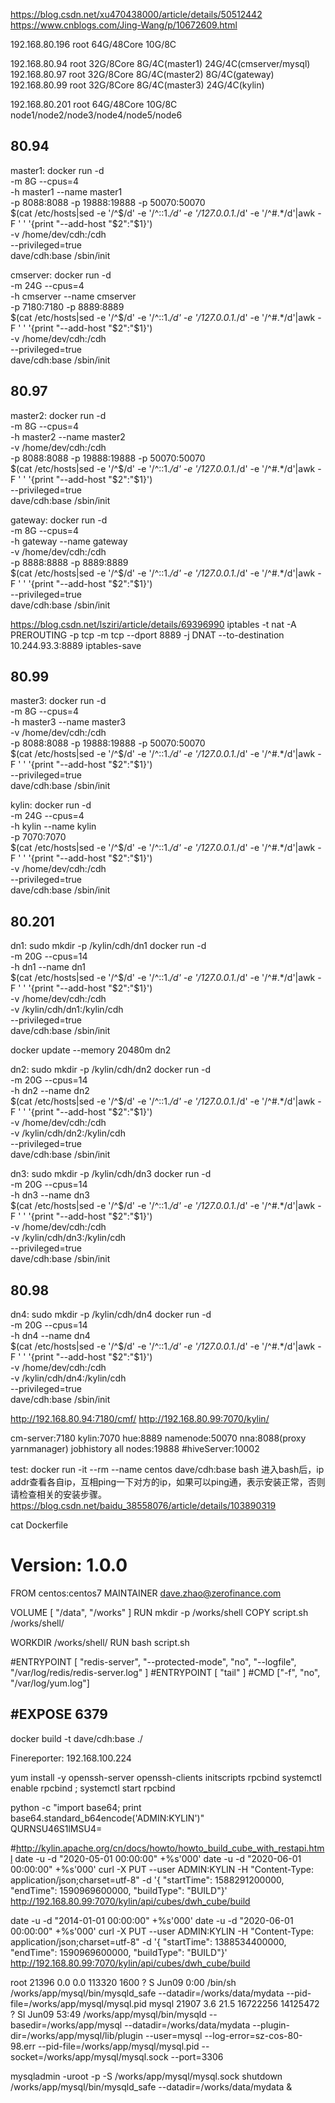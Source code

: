 https://blog.csdn.net/xu470438000/article/details/50512442
https://www.cnblogs.com/Jing-Wang/p/10672609.html


<!-- 192.168.100.100    root    wlt.local   32G/8Core
192.168.108.100    root    wlt.local   32G/8Core
192.168.100.31     root    wlt.local   64G/16Core -->
192.168.80.196     root    64G/48Core  10G/8C 

192.168.80.94      root    32G/8Core   8G/4C(master1) 24G/4C(cmserver/mysql)
192.168.80.97      root    32G/8Core   8G/4C(master2)  8G/4C(gateway)
192.168.80.99      root    32G/8Core   8G/4C(master3) 24G/4C(kylin)

<!-- #192.168.80.201     root    64G/48Core  10G/8C node1/node2/node3/node4/node5/node6 -->
192.168.80.201     root    64G/48Core  10G/8C node1/node2/node3/node4/node5/node6
<!-- 192.168.80.98      root    64G/16Core  30G/8C node7/node8 -->


80.94
---------------------------
master1:
docker run -d \
-m 8G --cpus=4 \
-h master1 --name master1 \
-p 8088:8088 -p 19888:19888 -p 50070:50070 \
$(cat /etc/hosts|sed -e '/^$/d' -e '/^::1.*/d' -e '/127.0.0.1.*/d' -e '/^#.*/d'|awk -F ' ' '{print "--add-host "$2":"$1}') \
-v /home/dev/cdh:/cdh \
--privileged=true \
dave/cdh:base /sbin/init

cmserver:
docker run -d \
-m 24G --cpus=4 \
-h cmserver --name cmserver \
-p 7180:7180 -p 8889:8889 \
$(cat /etc/hosts|sed -e '/^$/d' -e '/^::1.*/d' -e '/127.0.0.1.*/d' -e '/^#.*/d'|awk -F ' ' '{print "--add-host "$2":"$1}') \
-v /home/dev/cdh:/cdh \
--privileged=true \
dave/cdh:base /sbin/init

80.97
---------------------------
master2:
docker run -d \
-m 8G --cpus=4 \
-h master2 --name master2 \
-v /home/dev/cdh:/cdh \
-p 8088:8088 -p 19888:19888 -p 50070:50070 \
$(cat /etc/hosts|sed -e '/^$/d' -e '/^::1.*/d' -e '/127.0.0.1.*/d' -e '/^#.*/d'|awk -F ' ' '{print "--add-host "$2":"$1}') \
--privileged=true \
dave/cdh:base /sbin/init

gateway:
docker run -d \
-m 8G --cpus=4 \
-h gateway --name gateway \
-v /home/dev/cdh:/cdh \
-p 8888:8888 -p 8889:8889 \
$(cat /etc/hosts|sed -e '/^$/d' -e '/^::1.*/d' -e '/127.0.0.1.*/d' -e '/^#.*/d'|awk -F ' ' '{print "--add-host "$2":"$1}') \
--privileged=true \
dave/cdh:base /sbin/init

https://blog.csdn.net/lsziri/article/details/69396990
iptables -t nat -A PREROUTING  -p tcp -m tcp --dport 8889 -j DNAT --to-destination  10.244.93.3:8889
iptables-save

80.99
---------------------------
master3:
docker run -d \
-m 8G --cpus=4 \
-h master3 --name master3 \
-v /home/dev/cdh:/cdh \
-p 8088:8088 -p 19888:19888 -p 50070:50070 \
$(cat /etc/hosts|sed -e '/^$/d' -e '/^::1.*/d' -e '/127.0.0.1.*/d' -e '/^#.*/d'|awk -F ' ' '{print "--add-host "$2":"$1}') \
--privileged=true \
dave/cdh:base /sbin/init

kylin:
docker run -d \
-m 24G --cpus=4 \
-h kylin --name kylin \
-p 7070:7070 \
$(cat /etc/hosts|sed -e '/^$/d' -e '/^::1.*/d' -e '/127.0.0.1.*/d' -e '/^#.*/d'|awk -F ' ' '{print "--add-host "$2":"$1}') \
-v /home/dev/cdh:/cdh \
--privileged=true \
dave/cdh:base /sbin/init

80.201
---------------------------
dn1:
sudo mkdir -p /kylin/cdh/dn1
docker run -d \
-m 20G --cpus=14 \
-h dn1 --name dn1 \
$(cat /etc/hosts|sed -e '/^$/d' -e '/^::1.*/d' -e '/127.0.0.1.*/d' -e '/^#.*/d'|awk -F ' ' '{print "--add-host "$2":"$1}') \
-v /home/dev/cdh:/cdh \
-v /kylin/cdh/dn1:/kylin/cdh \
--privileged=true \
dave/cdh:base /sbin/init

docker update --memory 20480m dn2

dn2:
sudo mkdir -p /kylin/cdh/dn2
docker run -d \
-m 20G --cpus=14 \
-h dn2 --name dn2 \
$(cat /etc/hosts|sed -e '/^$/d' -e '/^::1.*/d' -e '/127.0.0.1.*/d' -e '/^#.*/d'|awk -F ' ' '{print "--add-host "$2":"$1}') \
-v /home/dev/cdh:/cdh \
-v /kylin/cdh/dn2:/kylin/cdh \
--privileged=true \
dave/cdh:base /sbin/init

dn3:
sudo mkdir -p /kylin/cdh/dn3
docker run -d \
-m 20G --cpus=14 \
-h dn3 --name dn3 \
$(cat /etc/hosts|sed -e '/^$/d' -e '/^::1.*/d' -e '/127.0.0.1.*/d' -e '/^#.*/d'|awk -F ' ' '{print "--add-host "$2":"$1}') \
-v /home/dev/cdh:/cdh \
-v /kylin/cdh/dn3:/kylin/cdh \
--privileged=true \
dave/cdh:base /sbin/init

80.98
---------------------------
dn4:
sudo mkdir -p /kylin/cdh/dn4
docker run -d \
-m 20G --cpus=14 \
-h dn4 --name dn4 \
$(cat /etc/hosts|sed -e '/^$/d' -e '/^::1.*/d' -e '/127.0.0.1.*/d' -e '/^#.*/d'|awk -F ' ' '{print "--add-host "$2":"$1}') \
-v /home/dev/cdh:/cdh \
-v /kylin/cdh/dn4:/kylin/cdh \
--privileged=true \
dave/cdh:base /sbin/init

<!-- echo '10.244.32.2 master1
10.244.32.3   cmserver

10.244.93.2   master2
10.244.93.3   gateway

10.244.5.2   master3
10.244.5.3   kylin

10.244.61.2   dn1
10.244.61.3   dn2
10.244.61.4   dn3

10.244.47.2   dn4' >> /etc/hosts -->

http://192.168.80.94:7180/cmf/
http://192.168.80.99:7070/kylin/

cm-server:7180
kylin:7070
hue:8889
namenode:50070
nna:8088(proxy yarnmanager)
jobhistory all nodes:19888
#hiveServer:10002

test:
docker run -it --rm --name centos dave/cdh:base bash
进入bash后，ip addr查看各自ip，互相ping一下对方的ip，如果可以ping通，表示安装正常，否则请检查相关的安装步骤。
https://blog.csdn.net/baidu_38558076/article/details/103890319

cat Dockerfile 
# Version: 1.0.0
FROM centos:centos7 
MAINTAINER dave.zhao@zerofinance.com

VOLUME [ "/data", "/works" ]
RUN mkdir -p /works/shell
COPY script.sh /works/shell/ 

WORKDIR /works/shell/
RUN bash script.sh

#ENTRYPOINT [ "redis-server", "--protected-mode", "no", "--logfile", "/var/log/redis/redis-server.log" ]
#ENTRYPOINT [ "tail" ]
#CMD ["-f", "no", "/var/log/yum.log"]

#EXPOSE 6379
-----------------
docker build -t dave/cdh:base ./

Finereporter: 192.168.100.224

yum install -y openssh-server openssh-clients initscripts rpcbind
systemctl enable rpcbind ; systemctl start rpcbind

python -c "import base64; print base64.standard_b64encode('ADMIN:KYLIN')"        
QURNSU46S1lMSU4=

#http://kylin.apache.org/cn/docs/howto/howto_build_cube_with_restapi.html
date -u -d "2020-05-01 00:00:00" +%s'000'
date -u -d "2020-06-01 00:00:00" +%s'000'
curl -X PUT --user ADMIN:KYLIN -H "Content-Type: application/json;charset=utf-8" -d '{ "startTime": 1588291200000, "endTime": 1590969600000, "buildType": "BUILD"}' http://192.168.80.99:7070/kylin/api/cubes/dwh_cube/build

date -u -d "2014-01-01 00:00:00" +%s'000'
date -u -d "2020-06-01 00:00:00" +%s'000'
curl -X PUT --user ADMIN:KYLIN -H "Content-Type: application/json;charset=utf-8" -d '{ "startTime": 1388534400000, "endTime": 1590969600000, "buildType": "BUILD"}' http://192.168.80.99:7070/kylin/api/cubes/dwh_cube/build


root     21396  0.0  0.0 113320  1600 ?        S    Jun09   0:00 /bin/sh /works/app/mysql/bin/mysqld_safe --datadir=/works/data/mydata --pid-file=/works/app/mysql/mysql.pid
mysql    21907  3.6 21.5 16722256 14125472 ?   Sl   Jun09  53:49 /works/app/mysql/bin/mysqld --basedir=/works/app/mysql --datadir=/works/data/mydata --plugin-dir=/works/app/mysql/lib/plugin --user=mysql --log-error=sz-cos-80-98.err --pid-file=/works/app/mysql/mysql.pid --socket=/works/app/mysql/mysql.sock --port=3306

mysqladmin  -uroot -p -S /works/app/mysql/mysql.sock shutdown
/works/app/mysql/bin/mysqld_safe --datadir=/works/data/mydata &
